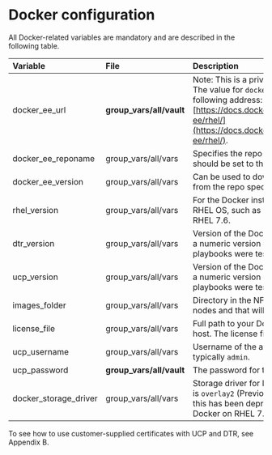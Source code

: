 # Docker configuration

All Docker-related variables are mandatory and are described in the following table.

|Variable|File|Description|
|:-------|:---|:----------|
|docker_ee_url|**group_vars/all/vault**|Note: This is a private link to your Docker EE subscription. The value for `docker_ee_url` is the URL documented at the following address: [https://docs.docker.com/engine/installation/linux/docker-ee/rhel/](https://docs.docker.com/engine/installation/linux/docker-ee/rhel/).|
|docker_ee_reponame|group_vars/all/vars|Specifies the repo to use. For Docker EE 2.1, this variable should be set to the value `stable-18.09`|
|docker_ee_version|group_vars/all/vars|Can be used to download an exact version of Docker EE from the repo specified in `docker_ee_reponame`| 
|rhel_version|group_vars/all/vars|For the Docker installation, this sets the version of your RHEL OS, such as `7.6`. The playbooks were tested with RHEL 7.6.|
|dtr_version|group_vars/all/vars|Version of the Docker DTR you wish to install. You can use a numeric version or `latest` for the most recent one. The playbooks were tested with 2.6.4|
|ucp_version|group_vars/all/vars|Version of the Docker UCP you wish to install. You can use a numeric version or `latest` for the most recent one. The playbooks were tested with UCP 3.1.4.|
|images_folder|group_vars/all/vars|Directory in the NFS server that will be mounted in the DTR nodes and that will host your Docker images.|
|license_file|group_vars/all/vars|Full path to your Docker EE license file on your Ansible host. The license file is available from the Docker Store|
|ucp_username|group_vars/all/vars|Username of the administrator user for UCP and DTR, typically `admin`.|
|ucp_password|**group_vars/all/vault**|The password for the `ucp_username` account.|
|docker_storage_driver|group_vars/all/vars|Storage driver for Docker nodes. The only accepted value is `overlay2` (Previously, `devicemapper` was supported but this has been deprecated as it is no longer supported by Docker on RHEL 7.5 and 7.6)|

To see how to use customer-supplied certificates with UCP and DTR, see Appendix B.
